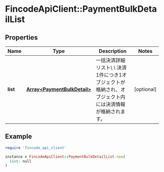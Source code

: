 # FincodeApiClient::PaymentBulkDetailList

## Properties

| Name | Type | Description | Notes |
| ---- | ---- | ----------- | ----- |
| **list** | [**Array&lt;PaymentBulkDetail&gt;**](PaymentBulkDetail.md) | 一括決済詳細リスト\\ \\ 決済1件につき1オブジェクトが格納され、オブジェクト内には決済情報が格納されます。  | [optional] |

## Example

```ruby
require 'fincode_api_client'

instance = FincodeApiClient::PaymentBulkDetailList.new(
  list: null
)
```

